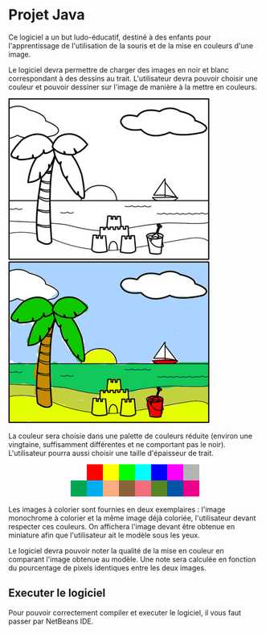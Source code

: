 # Projet Java
Ce logiciel a un but ludo-éducatif, destiné à des enfants pour l'apprentissage de l'utilisation de la souris et de la mise en couleurs d'une image.

Le logiciel devra permettre de charger des images en noir et blanc correspondant à des dessins au trait. L'utilisateur devra pouvoir choisir une couleur et pouvoir dessiner sur l'image de manière à la mettre en couleurs.

![Alt text](Exemples/exemple_noir&blanc.jpg?raw=true "Image en noir et blanc") ![Alt text](Exemples/exemple_couleur.gif?raw=true "Image en couleur")

La couleur sera choisie dans une palette de couleurs réduite (environ une vingtaine, suffisamment différentes et ne comportant pas le noir). L'utilisateur pourra aussi choisir une taille d'épaisseur de trait.

<p align="center">
  <img src="Exemples/palette_de_couleur.gif">
</p>

Les images à colorier sont fournies en deux exemplaires : l'image monochrome à colorier et la même image déjà coloriée, l'utilisateur devant respecter ces couleurs. On affichera l'image devant être obtenue en miniature afin que l'utilisateur ait le modèle sous les yeux.

Le logiciel devra pouvoir noter la qualité de la mise en couleur en comparant l'image obtenue au modèle. Une note sera calculée en fonction du pourcentage de pixels identiques entre les deux images.

## Executer le logiciel

Pour pouvoir correctement compiler et executer le logiciel, il vous faut passer par NetBeans IDE.
